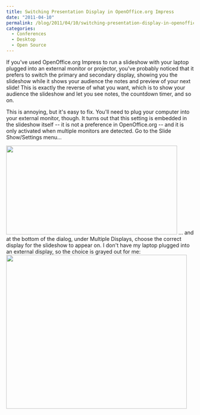 ```yaml
---
title: Switching Presentation Display in OpenOffice.org Impress
date: "2011-04-10"
permalink: /blog/2011/04/10/switching-presentation-display-in-openoffice-org-impress/
categories:
  - Conferences
  - Desktop
  - Open Source
---
```

If you've used OpenOffice.org Impress to run a slideshow with your laptop plugged into an external monitor or projector, you've probably noticed that it prefers to switch the primary and secondary display, showing you the slideshow while it shows your audience the notes and preview of your next slide! This is exactly the reverse of what you want, which is to show your audience the slideshow and let you see notes, the countdown timer, and so on.

This is annoying, but it's easy to fix. You'll need to plug your computer into your external monitor, though. It turns out that this setting is embedded in the slideshow itself -- it is not a preference in OpenOffice.org -- and it is only activated when multiple monitors are detected. Go to the Slide Show/Settings menu&#8230;

<img src="http://www.xaprb.com/media/2011/04/slide-show-menu.png" alt="" title="slide-show-menu" width="459" height="238" class="alignnone size-full wp-image-2273" /> 
&#8230; and at the bottom of the dialog, under Multiple Displays, choose the correct display for the slideshow to appear on. I don't have my laptop plugged into an external display, so the choice is grayed out for me:

<img src="http://www.xaprb.com/media/2011/04/slide-show-settings1.png" alt="" title="slide-show-settings" width="485" height="412" class="alignnone size-full wp-image-2275" />
